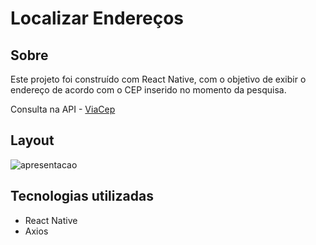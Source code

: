 # Localizar Endereços

## Sobre
Este projeto foi construído com React Native, com o objetivo de exibir o endereço de acordo com o CEP inserido no momento da pesquisa.

Consulta na API - [ViaCep](https://viacep.com.br/)

## Layout 

![apresentacao](https://github.com/wagnerSfarias/buscarCEP/blob/main/src/assets/ezgif.com-gif-maker.gif?raw=true=300x534) 


## Tecnologias utilizadas
- React Native
- Axios
